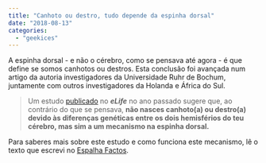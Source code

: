 ```yaml
---
title: "Canhoto ou destro, tudo depende da espinha dorsal"
date: "2018-08-13"
categories: 
  - "geekices"
---
```


A espinha dorsal - e não o cérebro, como se pensava até agora - é que define se somos canhotos ou destros. Esta conclusão foi avançada num artigo da autoria investigadores da Universidade Ruhr de Bochum, juntamente com outros investigadores da Holanda e África do Sul.

> Um estudo [publicado](https://elifesciences.org/articles/22784) no **_eLife_** no ano passado sugere que, ao contrário do que se pensava, **não nasces canhoto(a) ou destro(a) devido às diferenças genéticas entre os dois hemisférios do teu cérebro, mas sim a um mecanismo na espinha dorsal.**

Para saberes mais sobre este estudo e como funciona este mecanismo, lê o texto que escrevi no [Espalha Factos](https://espalhafactos.com/2018/08/13/razao-para-seres-canhoto-destro/).
